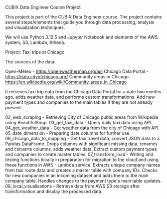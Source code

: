 CUBIX Data Engineer Course Project

This project is part of the CUBIX Data Engineer course. The project contains several steps/elements that guide you through data processing, analysis and visualization techniques.

We will use Python 3.12.5 and Jupyter Notebook and elements of the AWS system, S3, Lambda, Athena.

Project: Taxi trips at Chicago

The sources of the data:

  Open-Meteo - https://openweathermap.org/api
  Chicago Data Portal - https://data.cityofchicago.org/
  Community areas in Chicago - https://en.wikipedia.org/wiki/Community_areas_in_Chicago

It retrieves taxi trip data from the Chicago Data Portal for a date two months ago, adds weather data, and performs custom transformations.
Add new payment types and companies to the main tables if they are not already present.



02_web_scraping - Retrieving City of Chicago public areas from Wikipedia using BeautifulSoup.
03_get_taxi_data - Query daily taxi data using API.
04_get_weather_data - Get weather data from the city of Chicago with API.
05_date_dimension - Preparing date columns for further use.
06_chicago_data_to_mapping - Get taxi travel data, convert JSON data to a Pandas DataFrame. 
        Drops columns with significant missing data, renames and converts columns, adds weather data,
        Extract custom payment types and companies to create master tables.
07_transform_load - Writing and testing functions locally in preparation for migration to the cloud and using these functions in AWS - Lambda service.
        Extracts unique company names from taxi route data and creates a master table with company IDs. Checks for new companies in an incoming dataset and adds them to the main company table. Handles changes to the payment type's main table updates.
08_local_visualisations - Retrieve data from AWS S3 storage after transformation and display the processed data.



